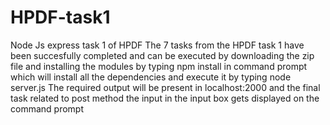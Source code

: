 # HPDF-task1
Node Js express task 1 of HPDF
The 7 tasks from the HPDF task 1 have been succesfully completed 
and can be executed by downloading the zip file and 
installing the modules by typing npm install in command prompt
which will install all the dependencies and
execute it by typing node server.js
The required output will be present in localhost:2000
and the final task related to post method  the input in the input box 
gets displayed on the command prompt

